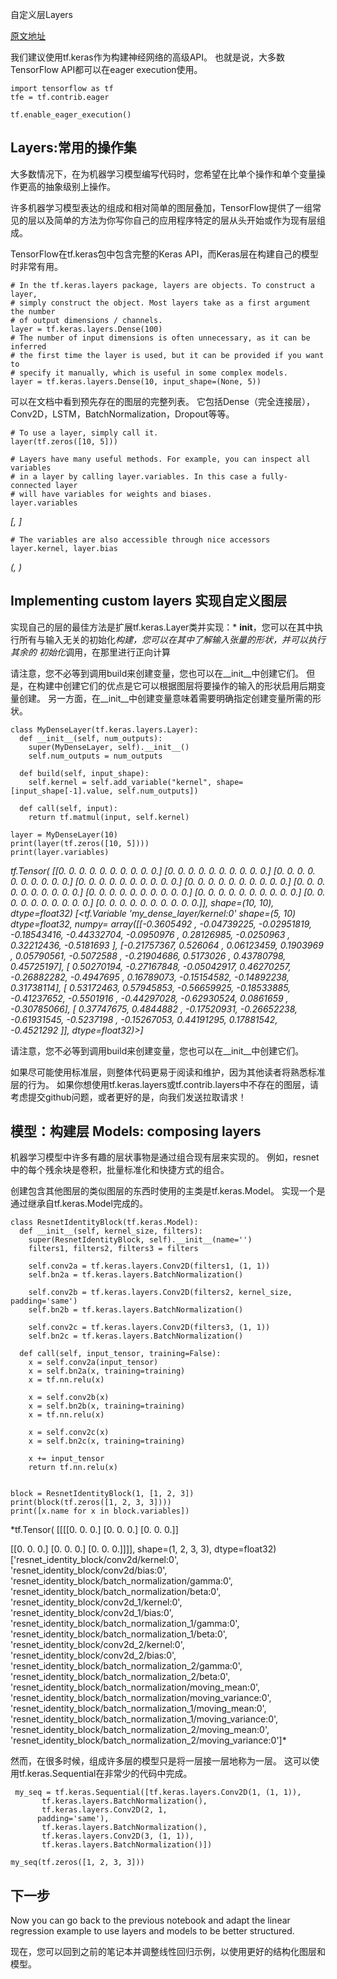 自定义层Layers

[原文地址](https://tensorflow.google.cn/tutorials/eager/custom_layers)

我们建议使用tf.keras作为构建神经网络的高级API。 也就是说，大多数TensorFlow API都可以在eager execution使用。

    import tensorflow as tf
    tfe = tf.contrib.eager
    
    tf.enable_eager_execution()

## Layers:常用的操作集 ##

大多数情况下，在为机器学习模型编写代码时，您希望在比单个操作和单个变量操作更高的抽象级别上操作。

许多机器学习模型表达的组成和相对简单的图层叠加，TensorFlow提供了一组常见的层以及简单的方法为你写你自己的应用程序特定的层从头开始或作为现有层组成。

TensorFlow在tf.keras包中包含完整的Keras API，而Keras层在构建自己的模型时非常有用。

    # In the tf.keras.layers package, layers are objects. To construct a layer,
    # simply construct the object. Most layers take as a first argument the number
    # of output dimensions / channels.
    layer = tf.keras.layers.Dense(100)
    # The number of input dimensions is often unnecessary, as it can be inferred
    # the first time the layer is used, but it can be provided if you want to 
    # specify it manually, which is useful in some complex models.
    layer = tf.keras.layers.Dense(10, input_shape=(None, 5))

可以在文档中看到预先存在的图层的完整列表。 它包括Dense（完全连接层），Conv2D，LSTM，BatchNormalization，Dropout等等。

    # To use a layer, simply call it.
    layer(tf.zeros([10, 5]))

    # Layers have many useful methods. For example, you can inspect all variables
    # in a layer by calling layer.variables. In this case a fully-connected layer
    # will have variables for weights and biases.
    layer.variables

*[,
 ]*

    # The variables are also accessible through nice accessors
    layer.kernel, layer.bias

*(,
 )*

## Implementing custom layers 实现自定义图层 ##

实现自己的层的最佳方法是扩展tf.keras.Layer类并实现：* __init__，您可以在其中执行所有与输入无关的初始化*构建，您可以在其中了解输入张量的形状，并可以执行其余的 初始化*调用，在那里进行正向计算

请注意，您不必等到调用build来创建变量，您也可以在__init__中创建它们。 但是，在构建中创建它们的优点是它可以根据图层将要操作的输入的形状启用后期变量创建。 另一方面，在__init__中创建变量意味着需要明确指定创建变量所需的形状。

    class MyDenseLayer(tf.keras.layers.Layer):
      def __init__(self, num_outputs):
	    super(MyDenseLayer, self).__init__()
	    self.num_outputs = num_outputs
    
      def build(self, input_shape):
	    self.kernel = self.add_variable("kernel", shape=[input_shape[-1].value, self.num_outputs])
    
      def call(self, input):
    	return tf.matmul(input, self.kernel)
      
    layer = MyDenseLayer(10)
    print(layer(tf.zeros([10, 5])))
    print(layer.variables)

*tf.Tensor(
[[0. 0. 0. 0. 0. 0. 0. 0. 0. 0.]
 [0. 0. 0. 0. 0. 0. 0. 0. 0. 0.]
 [0. 0. 0. 0. 0. 0. 0. 0. 0. 0.]
 [0. 0. 0. 0. 0. 0. 0. 0. 0. 0.]
 [0. 0. 0. 0. 0. 0. 0. 0. 0. 0.]
 [0. 0. 0. 0. 0. 0. 0. 0. 0. 0.]
 [0. 0. 0. 0. 0. 0. 0. 0. 0. 0.]
 [0. 0. 0. 0. 0. 0. 0. 0. 0. 0.]
 [0. 0. 0. 0. 0. 0. 0. 0. 0. 0.]
 [0. 0. 0. 0. 0. 0. 0. 0. 0. 0.]], shape=(10, 10), dtype=float32)
[<tf.Variable 'my_dense_layer/kernel:0' shape=(5, 10) dtype=float32, numpy=
array([[-0.3605492 , -0.04739225, -0.02951819, -0.18543416, -0.44332704,
        -0.0950976 ,  0.28126985, -0.0250963 ,  0.32212436, -0.5181693 ],
       [-0.21757367,  0.526064  ,  0.06123459,  0.1903969 ,  0.05790561,
        -0.5072588 , -0.21904686,  0.5173026 ,  0.43780798,  0.45725197],
       [ 0.50270194, -0.27167848, -0.05042917,  0.46270257, -0.26882282,
        -0.4947695 ,  0.16789073, -0.15154582, -0.14892238,  0.31738114],
       [ 0.53172463,  0.57945853, -0.56659925, -0.18533885, -0.41237652,
        -0.5501916 , -0.44297028, -0.62930524,  0.0861659 , -0.30785066],
       [ 0.37747675,  0.4844882 , -0.17520931, -0.26652238, -0.61931545,
        -0.5237198 , -0.15267053,  0.44191295,  0.17881542, -0.4521292 ]],
      dtype=float32)>]*

请注意，您不必等到调用build来创建变量，您也可以在__init__中创建它们。

如果尽可能使用标准层，则整体代码更易于阅读和维护，因为其他读者将熟悉标准层的行为。 如果你想使用tf.keras.layers或tf.contrib.layers中不存在的图层，请考虑提交github问题，或者更好的是，向我们发送拉取请求！

## 模型：构建层 Models: composing layers ##

机器学习模型中许多有趣的层状事物是通过组合现有层来实现的。 例如，resnet中的每个残余块是卷积，批量标准化和快捷方式的组合。

创建包含其他图层的类似图层的东西时使用的主类是tf.keras.Model。 实现一个是通过继承自tf.keras.Model完成的。

    class ResnetIdentityBlock(tf.keras.Model):
      def __init__(self, kernel_size, filters):
	    super(ResnetIdentityBlock, self).__init__(name='')
	    filters1, filters2, filters3 = filters
	    
	    self.conv2a = tf.keras.layers.Conv2D(filters1, (1, 1))
	    self.bn2a = tf.keras.layers.BatchNormalization()
	    
	    self.conv2b = tf.keras.layers.Conv2D(filters2, kernel_size, padding='same')
	    self.bn2b = tf.keras.layers.BatchNormalization()
	    
	    self.conv2c = tf.keras.layers.Conv2D(filters3, (1, 1))
	    self.bn2c = tf.keras.layers.BatchNormalization()
    
      def call(self, input_tensor, training=False):
	    x = self.conv2a(input_tensor)
	    x = self.bn2a(x, training=training)
	    x = tf.nn.relu(x)
	    
	    x = self.conv2b(x)
	    x = self.bn2b(x, training=training)
	    x = tf.nn.relu(x)
	    
	    x = self.conv2c(x)
	    x = self.bn2c(x, training=training)
	    
	    x += input_tensor
	    return tf.nn.relu(x)
    
    
    block = ResnetIdentityBlock(1, [1, 2, 3])
    print(block(tf.zeros([1, 2, 3, 3])))
    print([x.name for x in block.variables])

*tf.Tensor(
[[[[0. 0. 0.]
   [0. 0. 0.]
   [0. 0. 0.]]

  [[0. 0. 0.]
   [0. 0. 0.]
   [0. 0. 0.]]]], shape=(1, 2, 3, 3), dtype=float32)
['resnet_identity_block/conv2d/kernel:0', 'resnet_identity_block/conv2d/bias:0', 'resnet_identity_block/batch_normalization/gamma:0', 'resnet_identity_block/batch_normalization/beta:0', 'resnet_identity_block/conv2d_1/kernel:0', 'resnet_identity_block/conv2d_1/bias:0', 'resnet_identity_block/batch_normalization_1/gamma:0', 'resnet_identity_block/batch_normalization_1/beta:0', 'resnet_identity_block/conv2d_2/kernel:0', 'resnet_identity_block/conv2d_2/bias:0', 'resnet_identity_block/batch_normalization_2/gamma:0', 'resnet_identity_block/batch_normalization_2/beta:0', 'resnet_identity_block/batch_normalization/moving_mean:0', 'resnet_identity_block/batch_normalization/moving_variance:0', 'resnet_identity_block/batch_normalization_1/moving_mean:0', 'resnet_identity_block/batch_normalization_1/moving_variance:0', 'resnet_identity_block/batch_normalization_2/moving_mean:0', 'resnet_identity_block/batch_normalization_2/moving_variance:0']*

然而，在很多时候，组成许多层的模型只是将一层接一层地称为一层。 这可以使用tf.keras.Sequential在非常少的代码中完成。

     my_seq = tf.keras.Sequential([tf.keras.layers.Conv2D(1, (1, 1)),
	       tf.keras.layers.BatchNormalization(),
	       tf.keras.layers.Conv2D(2, 1, 
	      padding='same'),
	       tf.keras.layers.BatchNormalization(),
	       tf.keras.layers.Conv2D(3, (1, 1)),
	       tf.keras.layers.BatchNormalization()])

    my_seq(tf.zeros([1, 2, 3, 3]))

## 下一步 ##

Now you can go back to the previous notebook and adapt the linear regression example to use layers and models to be better structured.

现在，您可以回到之前的笔记本并调整线性回归示例，以使用更好的结构化图层和模型。













